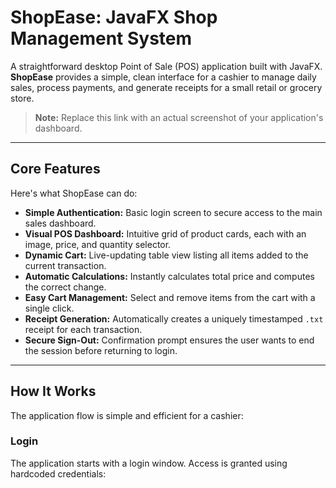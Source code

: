 # ShopEase: JavaFX Shop Management System

A straightforward desktop Point of Sale (POS) application built with JavaFX. **ShopEase** provides a simple, clean interface for a cashier to manage daily sales, process payments, and generate receipts for a small retail or grocery store.

> **Note:** Replace this link with an actual screenshot of your application's dashboard.

---

## Core Features

Here's what ShopEase can do:

- **Simple Authentication:** Basic login screen to secure access to the main sales dashboard.
- **Visual POS Dashboard:** Intuitive grid of product cards, each with an image, price, and quantity selector.
- **Dynamic Cart:** Live-updating table view listing all items added to the current transaction.
- **Automatic Calculations:** Instantly calculates total price and computes the correct change.
- **Easy Cart Management:** Select and remove items from the cart with a single click.
- **Receipt Generation:** Automatically creates a uniquely timestamped `.txt` receipt for each transaction.
- **Secure Sign-Out:** Confirmation prompt ensures the user wants to end the session before returning to login.

---

## How It Works

The application flow is simple and efficient for a cashier:

### Login
The application starts with a login window. Access is granted using hardcoded credentials:

